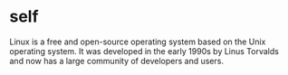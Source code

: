 # self
Linux is a free and open-source operating system based on the Unix operating system. 
It was developed in the early 1990s by Linus Torvalds and now has a large community of developers and users. 